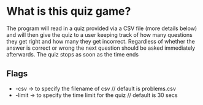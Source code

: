 # What is this quiz game?
 The program will read in a quiz provided via a CSV file (more details below) and will then give the quiz to a user keeping track of how many questions they get right and how many they get incorrect. Regardless of whether the answer is correct or wrong the next question should be asked immediately afterwards. The quiz stops as soon as the time ends

 ## Flags
 * -csv -> to specify the filename of csv // default is problems.csv
 * -limit -> to specify the time limit for the quiz // default is 30 secs
